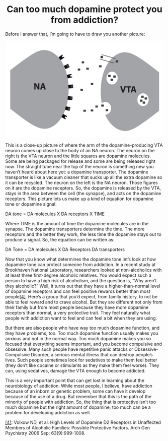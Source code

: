 <center><h1>Can too much dopamine protect you from addiction?</h1></center>

Before I answer that, I’m going to have to draw you another picture:

![A close up](./Can_too_much_1.jpg)

This is a close-up picture of where the arm of the dopamine-producing VTA neuron comes up close to the body of an NA neuron. The neuron on the right is the VTA neuron and the little squares are dopamine molecules. Some are being packaged for release and some are being released right now. The straight tube near the top of the neuron is something new you haven’t heard about here yet: a dopamine transporter. The dopamine transporter is like a vacuum cleaner that sucks up all the extra dopamine so it can be recycled. The neuron on the left is the NA neuron. Those figures on it are the dopamine receptors. So, the dopamine is released by the VTA, stays in the area between the cell (the synapse), and acts on the dopamine receptors. This picture lets us make up a kind of equation for dopamine tone or dopamine signal:

DA tone = DA molecules X DA receptors X TIME

Where TIME is the amount of time the dopamine molecules are in the synapse. The dopamine transporters determine the time. The more receptors and the better they work, the less time the dopamine stays out to produce a signal. So, the equation can be written as:

DA Tone = DA molecules X DA Receptors
			DA transporters

Now that you know what determines the dopamine tone let’s look at how dopamine tone can protect someone from addiction. In a recent study at Brookhaven National Laboratory, researchers looked at non-alcoholics with at least three first-degree alcoholic relatives. You would expect such a person to have a high risk of alcoholism, and the question is, “Why aren’t they alcoholic?” Well, it turns out that they have a higher-than-normal level of dopamine receptors and can feel positive rewards better than most people<a name="ref4" href="#foot4">[4]</a>. Here’s a group that you’d expect, from family history, to not be able to feel reward and to crave alcohol. But they are different not only from their family but from most people because they have more dopamine receptors than normal, a very protective trait. They feel naturally what people with addiction want to feel and can feel a bit when they are using.

But there are also people who have way too much dopamine function, and they have problems, too. Too much dopamine function usually makes you anxious and not in the normal way. Too much dopamine makes you so focused that everything seems important, and you become compulsive and obsessive. Many such people have repetitive panic attacks or Obsessive-Compulsive Disorder, a serious mental illness that can destroy people’s lives. Such people sometimes look for sedatives to make them feel better (they don’t like cocaine or stimulants as they make them feel worse). They can, using sedatives, damage the VTA enough to become addicted.

This is a very important point that can get lost in learning about the neurobiology of addiction. While most people, I believe, have addiction because of an inborn or genetic problem, some can have it develop because of the use of a drug. But remember that this is the path of the minority of people with addiction. So, the thing that is protective isn’t too much dopamine but the right amount of dopamine; too much can be a problem for developing addiction as well.

<a name="foot4" href="#ref4">[4]</a>: Volkow ND, et al. High Levels of Dopamine D2 Receptors in Unaffected Members of Alcoholic Families: Possible Protective Factors. Arch Gen Psychiatry 2006 Sep; 63(9):999-1008.
